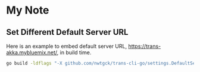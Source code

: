 # My Note

## Set Different Default Server URL

Here is an example to embed default server URL, <https://trans-akka.mybluemix.net/>, in build time.

```bash
go build -ldflags "-X github.com/nwtgck/trans-cli-go/settings.DefaultServerUrl=https://trans-akka.mybluemix.net/"
```